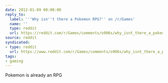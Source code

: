 ```yaml
---
date: 2012-01-09 00:00:00
reply_to:
  label: '''Why isn''t there a Pokemon RPG?'' on /r/Games'
  name: ''
  type: reddit
  url: https://reddit.com/r/Games/comments/o906s/why_isnt_there_a_pokemon_rpg/
source: reddit
syndicated:
- type: reddit
  url: https://www.reddit.com/r/Games/comments/o906s/why_isnt_there_a_pokemon_rpg/c3fcaf0/
tags:
- gaming
---
```


Pokemon is already an RPG
